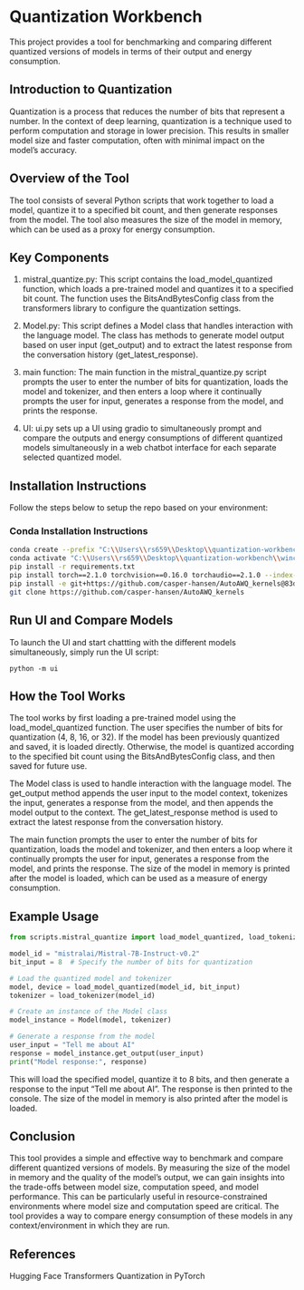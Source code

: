 # Quantization Workbench
This project provides a tool for benchmarking and comparing different quantized versions of models in terms of their output and energy consumption.

## Introduction to Quantization
Quantization is a process that reduces the number of bits that represent a number. In the context of deep learning, quantization is a technique used to perform computation and storage in lower precision. This results in smaller model size and faster computation, often with minimal impact on the model’s accuracy.

## Overview of the Tool
The tool consists of several Python scripts that work together to load a model, quantize it to a specified bit count, and then generate responses from the model. The tool also measures the size of the model in memory, which can be used as a proxy for energy consumption.

## Key Components
1. mistral_quantize.py: This script contains the load_model_quantized function, which loads a pre-trained model and quantizes it to a specified bit count. The function uses the BitsAndBytesConfig class from the transformers library to configure the quantization settings.

2. Model.py: This script defines a Model class that handles interaction with the language model. The class has methods to generate model output based on user input (get_output) and to extract the latest response from the conversation history (get_latest_response).

3. main function: The main function in the mistral_quantize.py script prompts the user to enter the number of bits for quantization, loads the model and tokenizer, and then enters a loop where it continually prompts the user for input, generates a response from the model, and prints the response.

4. UI: ui.py sets up a UI using gradio to simultaneously prompt and compare the outputs and energy consumptions of different quantized models simultaneously in a web chatbot interface for each separate selected quantized model.

## Installation Instructions

Follow the steps below to setup the repo based on your environment:

### Conda Installation Instructions

```bash
conda create --prefix "C:\\Users\\rs659\\Desktop\\quantization-workbench\\wincondaprojenv" python=3.9
conda activate "C:\\Users\\rs659\\Desktop\\quantization-workbench\\wincondaprojenv"
pip install -r requirements.txt
pip install torch==2.1.0 torchvision==0.16.0 torchaudio==2.1.0 --index-url https://download.pytorch.org/whl/cu121
pip install -e git+https://github.com/casper-hansen/AutoAWQ_kernels@83d1f4b326a9067d0f94f089ef1bb47cf5377134#egg=autoawq_kernels
git clone https://github.com/casper-hansen/AutoAWQ_kernels 
```


## Run UI and Compare Models

To launch the UI and start chattting with the different models simultaneously, simply run the UI script:

```python -m ui```

## How the Tool Works

The tool works by first loading a pre-trained model using the load_model_quantized function. The user specifies the number of bits for quantization (4, 8, 16, or 32). If the model has been previously quantized and saved, it is loaded directly. Otherwise, the model is quantized according to the specified bit count using the BitsAndBytesConfig class, and then saved for future use.

The Model class is used to handle interaction with the language model. The get_output method appends the user input to the model context, tokenizes the input, generates a response from the model, and then appends the model output to the context. The get_latest_response method is used to extract the latest response from the conversation history.

The main function prompts the user to enter the number of bits for quantization, loads the model and tokenizer, and then enters a loop where it continually prompts the user for input, generates a response from the model, and prints the response. The size of the model in memory is printed after the model is loaded, which can be used as a measure of energy consumption.

## Example Usage

```python
from scripts.mistral_quantize import load_model_quantized, load_tokenizer

model_id = "mistralai/Mistral-7B-Instruct-v0.2"
bit_input = 8  # Specify the number of bits for quantization

# Load the quantized model and tokenizer
model, device = load_model_quantized(model_id, bit_input)
tokenizer = load_tokenizer(model_id)

# Create an instance of the Model class
model_instance = Model(model, tokenizer)

# Generate a response from the model
user_input = "Tell me about AI"
response = model_instance.get_output(user_input)
print("Model response:", response)
```

This will load the specified model, quantize it to 8 bits, and then generate a response to the input “Tell me about AI”. The response is then printed to the console. The size of the model in memory is also printed after the model is loaded.

## Conclusion
This tool provides a simple and effective way to benchmark and compare different quantized versions of models. By measuring the size of the model in memory and the quality of the model’s output, we can gain insights into the trade-offs between model size, computation speed, and model performance. This can be particularly useful in resource-constrained environments where model size and computation speed are critical. The tool provides a way to compare energy consumption of these models in any context/environment in which they are run.

## References
Hugging Face Transformers
Quantization in PyTorch